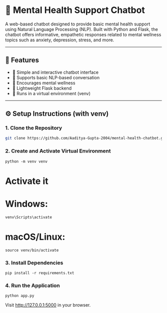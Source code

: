 # 🧠 Mental Health Support Chatbot

A web-based chatbot designed to provide basic mental health support using Natural Language Processing (NLP). Built with Python and Flask, the chatbot offers informative, empathetic responses related to mental wellness topics such as anxiety, depression, stress, and more.

---

## 🔧 Features

- 💬 Simple and interactive chatbot interface
- 🧠 Supports basic NLP-based conversation
- 🌱 Encourages mental wellness
- 🚀 Lightweight Flask backend
- 🧪 Runs in a virtual environment (venv)

---

## ⚙️ Setup Instructions (with venv)

### 1. Clone the Repository

```bash
git clone https://github.com/Aaditya-Gupta-2004/mental-health-chatbot.git
```
### 2. Create and Activate Virtual Environment
```
python -m venv venv
```
# Activate it
# Windows:
```
venv\Scripts\activate
```
# macOS/Linux:
```
source venv/bin/activate
```
### 3. Install Dependencies
```
pip install -r requirements.txt
```
### 4. Run the Application
```
python app.py
```

Visit http://127.0.0.1:5000 in your browser.
